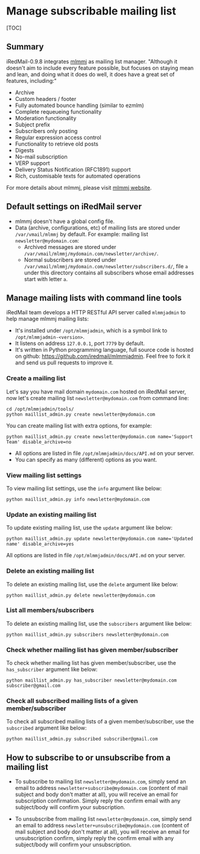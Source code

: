 # Manage subscribable mailing list

[TOC]

## Summary

iRedMail-0.9.8 integrates [mlmmj](http://mlmmj.org) as mailing list manager.
"Although it doesn't aim to include every feature possible, but focuses on
staying mean and lean, and doing what it does do well, it does have a great
set of features, including:"

* Archive
* Custom headers / footer
* Fully automated bounce handling (similar to ezmlm)
* Complete requeueing functionality
* Moderation functionality
* Subject prefix
* Subscribers only posting
* Regular expression access control
* Functionality to retrieve old posts
* Digests
* No-mail subscription
* VERP support
* Delivery Status Notification (RFC1891) support
* Rich, customisable texts for automated operations

For more details about mlmmj, please visit [mlmmj website](http://mlmmj.org).

## Default settings on iRedMail server

* mlmmj doesn't have a global config file.
* Data (archive, configurations, etc) of mailing lists are stored under
  `/var/vmail/mlmmj` by default. For example: mailing list `newsletter@mydomain.com`:
    * Archived messages are stored under `/var/vmail/mlmmj/mydomain.com/newsletter/archive/`.
    * Normal subscribers are stored under
      `/var/vmail/mlmmj/mydomain.com/newsletter/subscribers.d/`, file `a` under
      this directory contains all subscribers whose email addresses start with
      letter `a`.

## Manage mailing lists with command line tools

iRedMail team develops a HTTP RESTful API server called `mlmmjadmin` to help
manage mlmmj mailing lists:

* It's installed under `/opt/mlmmjadmin`, which is a symbol link to
  `/opt/mlmmjadmin-<version>`.
* It listens on address `127.0.0.1`, port `7779` by default.
* It's written in Python programming language, full source code is
  hosted on github: <https://github.com/iredmail/mlmmjadmin>. Feel free to fork
  it and send us pull requests to improve it.

### Create a mailing list

Let's say you have mail domain `mydomain.com` hosted on iRedMail server,
now let's create mailing list `newsletter@mydomain.com` from command line:

```
cd /opt/mlmmjadmin/tools/
python maillist_admin.py create newsletter@mydomain.com
```

You can create mailing list with extra options, for example:

```
python maillist_admin.py create newsletter@mydomain.com name='Support Team' disable_archive=no
```

* All options are listed in file `/opt/mlmmjadmin/docs/API.md` on your server.
* You can specify as many (different) options as you want.

### View mailing list settings

To view mailing list settings, use the `info` argument like below:

```
python maillist_admin.py info newsletter@mydomain.com
```

### Update an existing mailing list

To update existing mailing list, use the `update` argument like below:

```
python maillist_admin.py update newsletter@mydomain.com name='Updated name' disable_archive=yes
```

All options are listed in file `/opt/mlmmjadmin/docs/API.md` on your server.

### Delete an existing mailing list

To delete an existing mailing list, use the `delete` argument like below:

```
python maillist_admin.py delete newsletter@mydomain.com
```

### List all members/subscribers

To delete an existing mailing list, use the `subscribers` argument like below:

```
python maillist_admin.py subscribers newsletter@mydomain.com
```

### Check whether mailing list has given member/subscriber

To check whether mailing list has given member/subscriber, use the
`has_subscriber` argument like below:

```
python maillist_admin.py has_subscriber newsletter@mydomain.com subscriber@gmail.com
```

### Check all subscribed mailing lists of a given member/subscriber

To check all subscribed mailing lists of a given member/subscriber, use the
`subscribed` argument like below:

```
python maillist_admin.py subscribed subscriber@gmail.com
```

## How to subscribe to or unsubscribe from a mailing list

* To subscribe to mailing list `newsletter@mydomain.com`, simply send an email
  to address `newsletter+subscribe@mydomain.com` (content of mail subject and
  body don't matter at all), you will receive an email for subscription
  confirmation. Simply reply the confirm email with any subject/body will
  confirm your subscription.

* To unsubscribe from mailing list `newsletter@mydomain.com`, simply send an
  email to address `newsletter+unsubscribe@mydomain.com` (content of mail
  subject and body don't matter at all), you will receive an email for
  unsubscription confirm, simply reply the confirm email with any subject/body
  will confirm your unsubscription.
